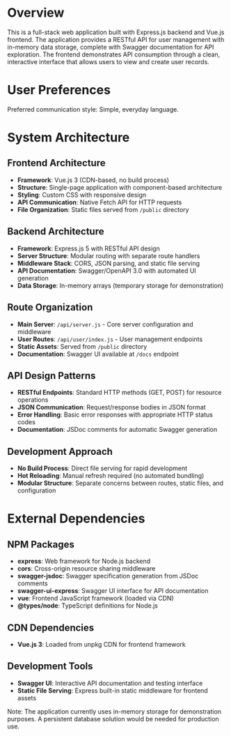 # Overview

This is a full-stack web application built with Express.js backend and Vue.js frontend. The application provides a RESTful API for user management with in-memory data storage, complete with Swagger documentation for API exploration. The frontend demonstrates API consumption through a clean, interactive interface that allows users to view and create user records.

# User Preferences

Preferred communication style: Simple, everyday language.

# System Architecture

## Frontend Architecture
- **Framework**: Vue.js 3 (CDN-based, no build process)
- **Structure**: Single-page application with component-based architecture
- **Styling**: Custom CSS with responsive design
- **API Communication**: Native Fetch API for HTTP requests
- **File Organization**: Static files served from `/public` directory

## Backend Architecture
- **Framework**: Express.js 5 with RESTful API design
- **Server Structure**: Modular routing with separate route handlers
- **Middleware Stack**: CORS, JSON parsing, and static file serving
- **API Documentation**: Swagger/OpenAPI 3.0 with automated UI generation
- **Data Storage**: In-memory arrays (temporary storage for demonstration)

## Route Organization
- **Main Server**: `/api/server.js` - Core server configuration and middleware
- **User Routes**: `/api/user/index.js` - User management endpoints
- **Static Assets**: Served from `/public` directory
- **Documentation**: Swagger UI available at `/docs` endpoint

## API Design Patterns
- **RESTful Endpoints**: Standard HTTP methods (GET, POST) for resource operations
- **JSON Communication**: Request/response bodies in JSON format
- **Error Handling**: Basic error responses with appropriate HTTP status codes
- **Documentation**: JSDoc comments for automatic Swagger generation

## Development Approach
- **No Build Process**: Direct file serving for rapid development
- **Hot Reloading**: Manual refresh required (no automated bundling)
- **Modular Structure**: Separate concerns between routes, static files, and configuration

# External Dependencies

## NPM Packages
- **express**: Web framework for Node.js backend
- **cors**: Cross-origin resource sharing middleware
- **swagger-jsdoc**: Swagger specification generation from JSDoc comments
- **swagger-ui-express**: Swagger UI interface for API documentation
- **vue**: Frontend JavaScript framework (loaded via CDN)
- **@types/node**: TypeScript definitions for Node.js

## CDN Dependencies
- **Vue.js 3**: Loaded from unpkg CDN for frontend framework

## Development Tools
- **Swagger UI**: Interactive API documentation and testing interface
- **Static File Serving**: Express built-in static middleware for frontend assets

Note: The application currently uses in-memory storage for demonstration purposes. A persistent database solution would be needed for production use.